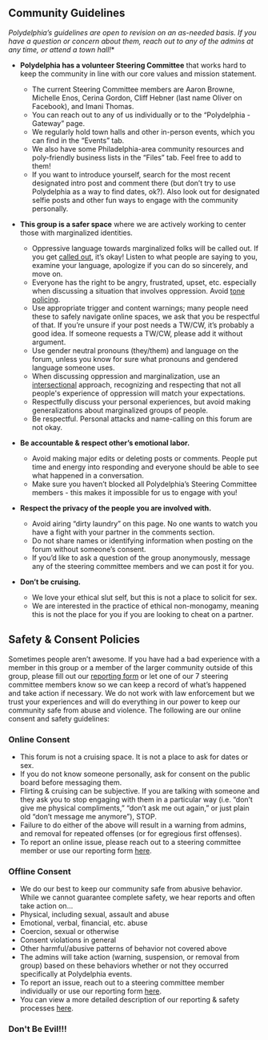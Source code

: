 ## Community Guidelines

*Polydelphia’s guidelines are open to revision on an as-needed basis. If you have a question or concern about them, reach out to any of the admins at any time, or attend a town hall!**

- **Polydelphia has a volunteer Steering Committee** that works hard to keep the community in line with our core values and mission statement.
    - The current Steering Committee members are Aaron Browne, Michelle Enos, Cerina Gordon, Cliff Hebner (last name Oliver on Facebook), and Imani Thomas.
    - You can reach out to any of us individually or to the “Polydelphia - Gateway” page.
    - We regularly hold town halls and other in-person events, which you can find in the “Events” tab.
    - We also have some Philadelphia-area community resources and poly-friendly business lists in the “Files” tab. Feel free to add to them!
    - If you want to introduce yourself, search for the most recent designated intro post and comment there (but don’t try to use Polydelphia as a way to find dates, ok?). Also look out for designated selfie posts and other fun ways to engage with the community personally.

- **This group is a safer space** where we are actively working to center those with marginalized identities.
    - Oppressive language towards marginalized folks will be called out. If you get [called out](http://blog.franchesca.net/post/58330894471/how-to-deal-with-being-called-out), it’s okay! Listen to what people are saying to you, examine your language, apologize if you can do so sincerely, and move on.
    - Everyone has the right to be angry, frustrated, upset, etc. especially when discussing a situation that involves oppression. Avoid [tone policing](http://everydayfeminism.com/2015/12/tone-policing-and-privilege/).
    - Use appropriate trigger and content warnings; many people need these to safely navigate online spaces, we ask that you be respectful of that. If you’re unsure if your post needs a TW/CW, it’s probably a good idea. If someone requests a TW/CW, please add it without argument.
    - Use gender neutral pronouns (they/them) and language on the forum, unless you know for sure what pronouns and gendered language someone uses.
    - When discussing oppression and marginalization, use an [intersectional](https://www.washingtonpost.com/news/in-theory/wp/2015/09/24/why-intersectionality-cant-wait/) approach, recognizing and respecting that not all people's experience of oppression will match your expectations.
    - Respectfully discuss your personal experiences, but avoid making generalizations about marginalized groups of people.
    - Be respectful. Personal attacks and name-calling on this forum are not okay.

- **Be accountable & respect other’s emotional labor.**
    - Avoid making major edits or deleting posts or comments. People put time and energy into responding and everyone should be able to see what happened in a conversation.
    - Make sure you haven’t blocked all Polydelphia’s Steering Committee members - this makes it impossible for us to engage with you!

- **Respect the privacy of the people you are involved with.**
    - Avoid airing “dirty laundry” on this page. No one wants to watch you have a fight with your partner in the comments section.
    - Do not share names or identifying information when posting on the forum without someone’s consent.
    - If you’d like to ask a question of the group anonymously, message any of the steering committee members and we can post it for you.

- **Don’t be cruising.**
    - We love your ethical slut self, but this is not a place to solicit for sex.
    - We are interested in the practice of ethical non-monogamy, meaning this is not the place for you if you are looking to cheat on a partner.

## Safety & Consent Policies

Sometimes people aren’t awesome. If you have had a bad experience with a member in this group or a member of the larger community outside of this group, please fill out our [reporting form](https://docs.google.com/forms/d/e/1FAIpQLSdYNRZrq0KwiBtU9DUvF08WyV0DTEPZ-Am4bTdJv__ovx88eQ/viewform?usp=sf_link) or let one of our 7 steering committee members know so we can keep a record of what’s happened and take action if necessary. We do not work with law enforcement but we trust your experiences and will do everything in our power to keep our community safe from abuse and violence. The following are our online consent and safety guidelines:

### Online Consent

- This forum is not a cruising space. It is not a place to ask for dates or sex.
- If you do not know someone personally, ask for consent on the public board before messaging them.
- Flirting & cruising can be subjective. If you are talking with someone and they ask you to stop engaging with them in a particular way (i.e. “don’t give me physical compliments,” “don’t ask me out again,” or just plain old “don’t message me anymore”), STOP.
- Failure to do either of the above will result in a warning from admins, and removal for repeated offenses (or for egregious first offenses).
- To report an online issue, please reach out to a steering committee member or use our reporting form [here](https://docs.google.com/forms/d/e/1FAIpQLSdYNRZrq0KwiBtU9DUvF08WyV0DTEPZ-Am4bTdJv__ovx88eQ/viewform?usp=sf_link).

### Offline Consent

- We do our best to keep our community safe from abusive behavior. While we cannot guarantee complete safety, we hear reports and often take action on…
- Physical, including sexual, assault and abuse
- Emotional, verbal, financial, etc. abuse
- Coercion, sexual or otherwise
- Consent violations in general
- Other harmful/abusive patterns of behavior not covered above
- The admins will take action (warning, suspension, or removal from group) based on these behaviors whether or not they occurred specifically at Polydelphia events.
- To report an issue, reach out to a steering committee member individually or use our reporting form [here](https://docs.google.com/forms/d/e/1FAIpQLSdYNRZrq0KwiBtU9DUvF08WyV0DTEPZ-Am4bTdJv__ovx88eQ/viewform?usp=sf_link).
- You can view a more detailed description of our reporting & safety processes [here](https://docs.google.com/document/d/1XXTUbotPsCjcyzvzPBlfU9Y-pbCHYrtAxAAXCIA-aRQ/edit?usp=sharing).

### Don't Be Evil!!!
